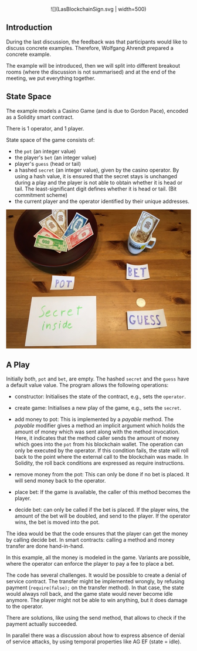 <center>

![](LasBlockchainSign.svg | width=500)

</center>


## Introduction

During the last discussion, the feedback was that participants would like to
discuss concrete examples. Therefore, Wolfgang Ahrendt prepared a concrete
example.

The example will be introduced, then we will split into different breakout rooms
(where the discussion is not summarised) and at the end of the meeting, we put
everything together.


## State Space
The example models a Casino Game (and is due to Gordon Pace), encoded as
a Solidity smart contract.

There is 1 operator, and 1 player. 

State space of the game consists of:
- the `pot` (an integer value)
- the player's `bet` (an integer value)
- player's `guess` (head or tail)
- a hashed `secret` (an integer value), given by the casino operator. 
  By using a hash value, it is ensured that the secret stays is unchanged
  during a play and the player is not able to obtain whether it is head or tail.
  The least-significant digit defines whether it is head or tail. (Bit commitment
  scheme)
- the current player and the operator identified by their unique addresses.

![](A0.JPG)
## A Play

Initially both, `pot` and `bet`, are empty. The hashed `secret` and the `guess`
have a default value value. The program allows the following operations:

- constructor: Initialises the state of the contract, e.g., sets the `operator`.

- create game: Initialises a new play of the game, e.g., sets the `secret`.

- add money to pot: This is implemented by a *payable* method. The *payable*
  modifier gives a method an implicit argument which holds the amount of money
  which was sent along with the method invocation. Here, it indicates that the
  method caller sends the amount of money which goes into the `pot` from his
  blockchain wallet. The operation can only be executed by the operator. If this
  condition fails, the state will roll back to the point where the external call
  to the blockchain was made. In Solidity, the roll back conditions are
  expressed as require instructions.

- remove money from the pot: This can only be done if no bet is placed. It will 
  send money back to the operator.

- place bet: If the game is available, the caller of this method becomes the player.

- decide bet: can only be called if the bet is placed. If the player wins, the
  amount of the bet will be doubled, and send to the player. If the operator
  wins, the bet is moved into the pot.

The idea would be that the code ensures that the player can get the money by
calling decide bet. In smart contracts: calling a method and money transfer are
done hand-in-hand.

In this example, all the money is modeled in the game. Variants are possible,
where the operator can enforce the player to pay a fee to place a bet.

The code has several challenges. It would be possible to create a denial of
service contract. The transfer might be implemented wrongly, by refusing payment
(`require(false);` on the transfer method). In that case, the state would always
roll back, and the game state would never become idle anymore. The player might
not be able to win anything, but it does damage to the operator.

There are solutions, like using the send method, that allows to check if the
payment actually succeeded.

In parallel there was a discussion about how to express absence of denial of
service attacks, by using temporal properties like AG EF (state = idle).
